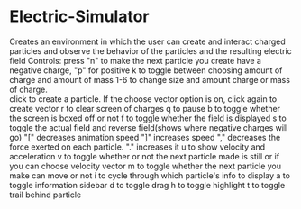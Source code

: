 # Electric-Simulator
Creates an environment in which the user can create and interact charged particles and 
observe the behavior of the particles and the resulting electric field
Controls:
press "n" to make the next particle you create have a negative charge,   "p" for positive
k to toggle between choosing amount of charge and amount of mass
1-6 to change size and amount charge or mass of charge.   
click to create a particle. If the choose vector option is on, click again to create vector
r to clear screen of charges
q to pause
b to toggle whether the screen is boxed off or not
f to toggle whether the field is displayed
s to toggle the actual field and reverse field(shows where negative charges will go)
 "[" decreases animation speed    "]" increases speed
"," decreases the force exerted on each particle.  "." increases it
u to show velocity and acceleration
v to toggle whether or not the next particle made is still or if you can choose velocity vector
m to toggle whether the next particle you make can move or not
i to cycle through which particle's info to display
a to toggle information sidebar
d to toggle drag
h to toggle highlight
t to toggle trail behind particle
